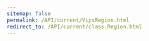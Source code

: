 ```yaml
---
sitemap: false
permalink: /API/current/VipsRegion.html
redirect_to: /API/current/class.Region.html
---
```

